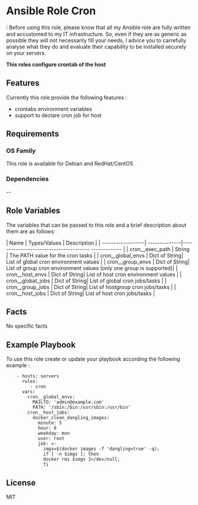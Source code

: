 Ansible Role Cron
=========

:grey_exclamation: Before using this role, please know that all my Ansible role are fully written and accustomed to my IT infrastructure. So, even if they are as generic as possible they will not necessarily fill your needs, I advice you to carrefully analyse what they do and evaluate their capability to be installed securely on your servers.

**This roles configure crontab of the host**

## Features

Currently this role provide the following features :

  * crontabs environment variables
  * support to declare cron job for host

## Requirements

### OS Family

This role is available for Debian and RedHat/CentOS

### Dependencies

--


## Role Variables

The variables that can be passed to this role and a brief description about them are as follows:

| Name              | Types/Values  | Description                                                        |
| ------------------| --------------|---------------------------------------               ------------- |
| cron__exec_path   | String        | The PATH value for the cron tasks                                  |
| cron__global_envs | Dict of String| List of global cron environment values                             |
| cron__group_envs  | Dict of String| List of group cron environment values (only one group is supported)|
| cron__host_envs   | Dict of String| List of host cron environment values                               |
| cron__global_jobs | Dict of String| List of global cron jobs/tasks                                     |
| cron__group_jobs  | Dict of String| List of hostgroup cron jobs/tasks                                  |
| cron__host_jobs   | Dict of String| List of host cron jobs/tasks                                       |

## Facts

No specific facts

## Example Playbook

To use this role create or update your playbook according the following example :


```
    - hosts: servers
      roles:
         - cron
      vars:
        cron__global_envs:
          MAILTO: 'admin@example.com'
          PATH: '/sbin:/bin:/usr/sbin:/usr/bin'
        cron__host_jobs:
          docker_clean_dangling_images:
            minute: 5
            hour: 0
            weekday: mon
            user: root
            job: >-
              imgs=$(docker images -f 'dangling=true' -q);
              if [ -n $imgs ]; then
              docker rmi $imgs 1>/dev/null;
              fi
```


## License

MIT